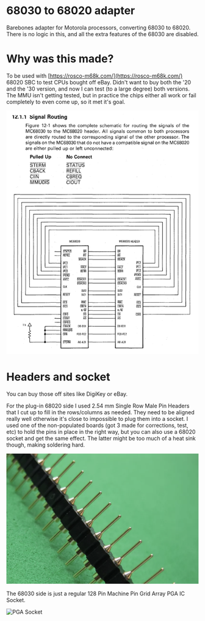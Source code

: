# 68030 to 68020 adapter

Barebones adapter for Motorola processors, converting 68030 to 68020. There is no logic in this, and all the extra features of the 68030 are disabled.

# Why was this made?

To be used with [https://rosco-m68k.com/](https://rosco-m68k.com/) 68020 SBC to test CPUs bought off eBay. Didn't want to buy both the '20 and the '30 version, and now I can test (to a large degree) both versions. The MMU isn't getting tested, but in practice the chips either all work or fail completely to even come up, so it met it's goal.

![Diagram](68020_to_30.png)

# Headers and socket

You can buy those off sites like DigiKey or eBay.

For the plug-in 68020 side I used 2.54 mm Single Row Male Pin Headers that I cut up to fill in the rows/columns as needed. They need to be aligned really well otherwise it's close to impossible to plug them into a socket. I used one of the non-populated boards (got 3 made for corrections, test, etc) to hold the pins in place in the right way, but you can also use a 68020 socket and get the same effect. The latter might be too much of a heat sink though, making soldering hard.

![Pin Headers](pins.png)

The 68030 side is just a regular 128 Pin Machine Pin Grid Array PGA IC Socket.

![PGA Socket](pga.png)
